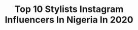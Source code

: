 ---
title: Top 10 Stylists Instagram Influencers In Nigeria In 2020
description: >-
  Find top stylists Instagram influencers in Nigeria in 2020. Most popular hashtags: #streetstyle #justforfun #lagosnigeria #style.
platform: Instagram
profiles:
  - username: "glamprince"
    fullname: >-
      snap/skype/twitter @glamprince
    location: "Nigeria"
    followers: 2041
    engagement: 1503
    commentsToLikes: 0.183793
    id: ck6tvg0z5m10k0j719qlnie68
    verified: false
    hashtags: "#bankheadentertainment, #grillatthepent, #skylounge, #abujafct"
  - username: "nosco_pearl"
    fullname: >-
      
    location: "Nigeria"
    followers: 31436
    engagement: 237
    commentsToLikes: 0.041536
    id: ck5bxf5conlt20i1118pqzovl
    verified: false
    hashtags: "#bopdaddychallenge, #justforfun"
  - username: "style_territory"
    fullname: >-
      Teni Oluwo
    location: "Nigeria"
    followers: 23013
    engagement: 298
    commentsToLikes: 0.117151
    id: ck0w27qayn08i0i19b73qrxbw
    verified: false
    hashtags: "#selfdiscovery, #ankarainlagos, #creativestyling, #keepingitreal"
  - username: "wayeofficial"
    fullname: >-
      WAYE
    location: "Nigeria"
    followers: 42703
    engagement: 212
    commentsToLikes: 0.109196
    id: ck8t0mp07sl2o0j78v92l95h5
    verified: true
    hashtags: "#waye, #stylewaye"
  - username: "___joanah"
    fullname: >-
      Ifëōłûwå Pätñátšõń Öwôłäbï
    location: "Nigeria"
    followers: 2893
    engagement: 1250
    commentsToLikes: 0.088281
    id: ck6u2655zpxzj0j711a8doaho
    verified: false
    hashtags: "#styleoftheday, #worldjoanahday, #classyfit, #staysafe"
  - username: "thestyle_architect"
    fullname: >-
      Maurice Sokari Jnr Nengia
    location: "Nigeria"
    followers: 16903
    engagement: 219
    commentsToLikes: 0.059320
    id: ck6tvgssom5b50j71cg3rouao
    verified: false
    hashtags: "#gtbankfashionweekend2019, #gtbfashionweekend, #gtbfashionweekend2019, #workmode"
  - username: "therealzamaniprynx"
    fullname: >-
      The real Zamani Prynx
    location: "Nigeria"
    followers: 26497
    engagement: 389
    commentsToLikes: 0.081324
    id: ck0u69xnx1fgt0i194vgw40mu
    verified: false
    hashtags: "#mensblogger, #soweto, #classydapper, #mzansibooty"
  - username: "wear.it.like.ozic"
    fullname: >-
      Chief Ozic
    location: "Nigeria"
    followers: 6887
    engagement: 854
    commentsToLikes: 0.093215
    id: ck5hm58xuldu50i11adqm6w98
    verified: false
    hashtags: "#mensgrooming, #mystory, #temphashomefit, #stylevitae"
  - username: "chef_muse"
    fullname: >-
      Chef Muse
    location: "Nigeria"
    followers: 11382
    engagement: 674
    commentsToLikes: 0.068175
    id: ckap6y1d3huaa0i78ytftxqy9
    verified: false
    hashtags: "#thefeedfeed, #issamusething, #netflixfood, #kidsofinstagram"
  - username: "who_is_chynabee"
    fullname: >-
      Chyna Bee
    location: "Nigeria"
    followers: 43231
    engagement: 305
    commentsToLikes: 0.035962
    id: ck5byodzspj5o0i11qonp7wj6
    verified: false
    hashtags: "#grownnfuknsexy, #blessedtobeawoman, #timeflies, #dontrushremix"
---